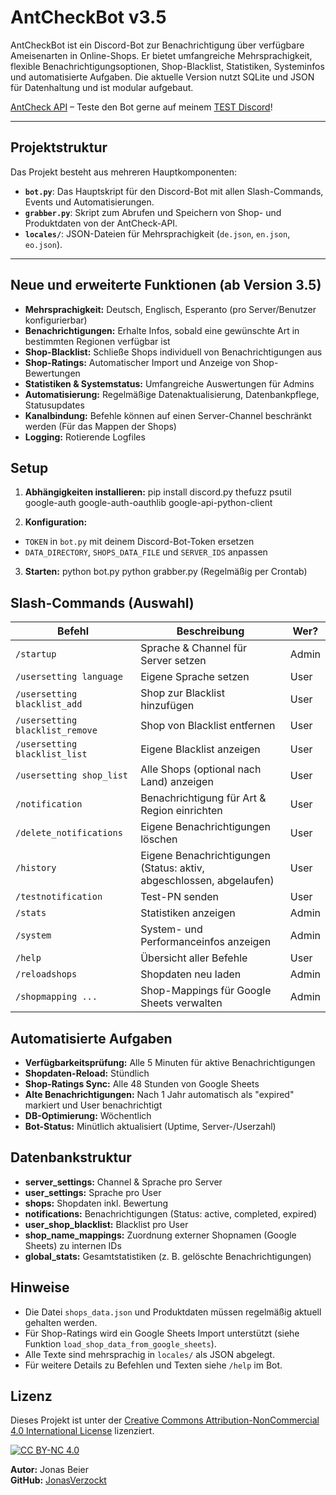 # AntCheckBot v3.5

AntCheckBot ist ein Discord-Bot zur Benachrichtigung über verfügbare Ameisenarten in Online-Shops. Er bietet umfangreiche Mehrsprachigkeit, flexible Benachrichtigungsoptionen, Shop-Blacklist, Statistiken, Systeminfos und automatisierte Aufgaben. Die aktuelle Version nutzt SQLite und JSON für Datenhaltung und ist modular aufgebaut.

[AntCheck API](https://antcheck.info/api) – Teste den Bot gerne auf meinem [TEST Discord](https://discord.gg/cYtz52MXph)!

---

## Projektstruktur

Das Projekt besteht aus mehreren Hauptkomponenten:

- **`bot.py`**: Das Hauptskript für den Discord-Bot mit allen Slash-Commands, Events und Automatisierungen.
- **`grabber.py`**: Skript zum Abrufen und Speichern von Shop- und Produktdaten von der AntCheck-API.
- **`locales/`**: JSON-Dateien für Mehrsprachigkeit (`de.json`, `en.json`, `eo.json`).

---

## Neue und erweiterte Funktionen (ab Version 3.5)

- **Mehrsprachigkeit:** Deutsch, Englisch, Esperanto (pro Server/Benutzer konfigurierbar)
- **Benachrichtigungen:** Erhalte Infos, sobald eine gewünschte Art in bestimmten Regionen verfügbar ist
- **Shop-Blacklist:** Schließe Shops individuell von Benachrichtigungen aus
- **Shop-Ratings:** Automatischer Import und Anzeige von Shop-Bewertungen
- **Statistiken & Systemstatus:** Umfangreiche Auswertungen für Admins
- **Automatisierung:** Regelmäßige Datenaktualisierung, Datenbankpflege, Statusupdates
- **Kanalbindung:** Befehle können auf einen Server-Channel beschränkt werden (Für das Mappen der Shops)
- **Logging:** Rotierende Logfiles

## Setup

1. **Abhängigkeiten installieren:**
pip install discord.py thefuzz psutil google-auth google-auth-oauthlib google-api-python-client

2. **Konfiguration:**
- `TOKEN` in `bot.py` mit deinem Discord-Bot-Token ersetzen
- `DATA_DIRECTORY`, `SHOPS_DATA_FILE` und `SERVER_IDS` anpassen

3. **Starten:**
python bot.py
python grabber.py (Regelmäßig per Crontab)

## Slash-Commands (Auswahl)

| Befehl                | Beschreibung                                                         | Wer?  |
|-----------------------|-----------------------------------------------------------------------|-------|
| `/startup`            | Sprache & Channel für Server setzen                                   | Admin |
| `/usersetting language` | Eigene Sprache setzen                                              | User  |
| `/usersetting blacklist_add` | Shop zur Blacklist hinzufügen                            | User  |
| `/usersetting blacklist_remove` | Shop von Blacklist entfernen                         | User  |
| `/usersetting blacklist_list` | Eigene Blacklist anzeigen                                | User  |
| `/usersetting shop_list` | Alle Shops (optional nach Land) anzeigen                       | User  |
| `/notification`       | Benachrichtigung für Art & Region einrichten                         | User  |
| `/delete_notifications` | Eigene Benachrichtigungen löschen                                | User  |
| `/history`            | Eigene Benachrichtigungen (Status: aktiv, abgeschlossen, abgelaufen) | User  |
| `/testnotification`   | Test-PN senden                                                       | User  |
| `/stats`              | Statistiken anzeigen                                                 | Admin |
| `/system`             | System- und Performanceinfos anzeigen                                | Admin |
| `/help`               | Übersicht aller Befehle                                              | User  |
| `/reloadshops`        | Shopdaten neu laden                                                  | Admin |
| `/shopmapping ...`    | Shop-Mappings für Google Sheets verwalten                            | Admin |

## Automatisierte Aufgaben

- **Verfügbarkeitsprüfung:** Alle 5 Minuten für aktive Benachrichtigungen
- **Shopdaten-Reload:** Stündlich
- **Shop-Ratings Sync:** Alle 48 Stunden von Google Sheets
- **Alte Benachrichtigungen:** Nach 1 Jahr automatisch als "expired" markiert und User benachrichtigt
- **DB-Optimierung:** Wöchentlich
- **Bot-Status:** Minütlich aktualisiert (Uptime, Server-/Userzahl)

## Datenbankstruktur

- **server_settings:** Channel & Sprache pro Server
- **user_settings:** Sprache pro User
- **shops:** Shopdaten inkl. Bewertung
- **notifications:** Benachrichtigungen (Status: active, completed, expired)
- **user_shop_blacklist:** Blacklist pro User
- **shop_name_mappings:** Zuordnung externer Shopnamen (Google Sheets) zu internen IDs
- **global_stats:** Gesamtstatistiken (z. B. gelöschte Benachrichtigungen)

## Hinweise

- Die Datei `shops_data.json` und Produktdaten müssen regelmäßig aktuell gehalten werden.
- Für Shop-Ratings wird ein Google Sheets Import unterstützt (siehe Funktion `load_shop_data_from_google_sheets`).
- Alle Texte sind mehrsprachig in `locales/` als JSON abgelegt.
- Für weitere Details zu Befehlen und Texten siehe `/help` im Bot.

## Lizenz

Dieses Projekt ist unter der [Creative Commons Attribution-NonCommercial 4.0 International License](https://creativecommons.org/licenses/by-nc/4.0/) lizenziert.

[![CC BY-NC 4.0][cc-by-nc-shield]][cc-by-nc]

[cc-by-nc]: https://creativecommons.org/licenses/by-nc/4.0/
[cc-by-nc-shield]: https://img.shields.io/badge/License-CC%20BY--NC%204.0-lightgrey.svg

**Autor:** Jonas Beier  
**GitHub:** [JonasVerzockt](https://github.com/JonasVerzockt/)
